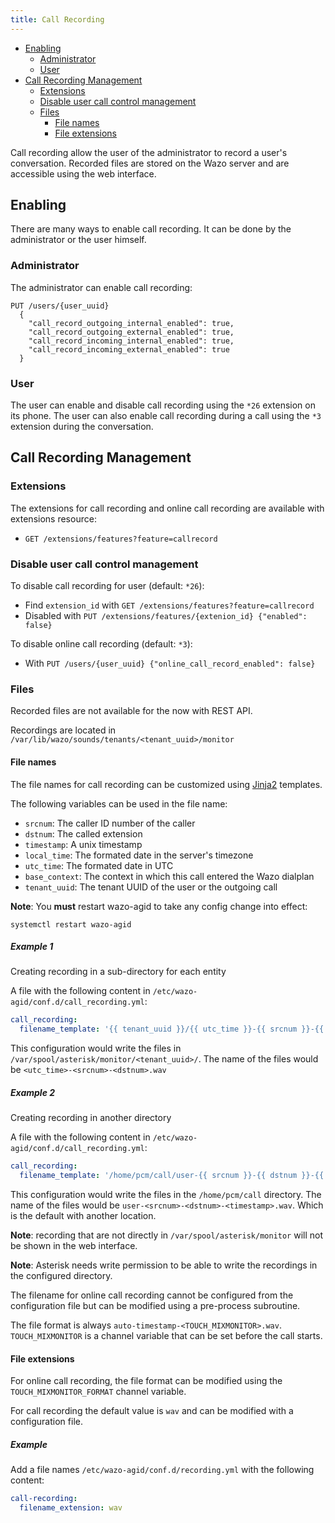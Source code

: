 ```yaml
---
title: Call Recording
---
```


- [Enabling](#enabling)
  - [Administrator](#administrator)
  - [User](#user)
- [Call Recording Management](#call-recording-management)
  - [Extensions](#extensions)
  - [Disable user call control management](#disable-user-call-control-management)
  - [Files](#files)
    - [File names](#file-names)
    - [File extensions](#file-extensions)

Call recording allow the user of the administrator to record a user's conversation. Recorded files
are stored on the Wazo server and are accessible using the web interface.

## Enabling

There are many ways to enable call recording. It can be done by the administrator or the user
himself.

### Administrator

The administrator can enable call recording:

```ascii
PUT /users/{user_uuid}
  {
    "call_record_outgoing_internal_enabled": true,
    "call_record_outgoing_external_enabled": true,
    "call_record_incoming_internal_enabled": true,
    "call_record_incoming_external_enabled": true
  }
```

### User

The user can enable and disable call recording using the `*26` extension on its phone. The user can
also enable call recording during a call using the `*3` extension during the conversation.

## Call Recording Management

### Extensions

The extensions for call recording and online call recording are available with extensions resource:

- `GET /extensions/features?feature=callrecord`

### Disable user call control management

To disable call recording for user (default: `*26`):

- Find `extension_id` with `GET /extensions/features?feature=callrecord`
- Disabled with `PUT /extensions/features/{extenion_id} {"enabled": false}`

To disable online call recording (default: `*3`):

- With `PUT /users/{user_uuid} {"online_call_record_enabled": false}`

### Files

Recorded files are not available for the now with REST API.

Recordings are located in `/var/lib/wazo/sounds/tenants/<tenant_uuid>/monitor`

#### File names

The file names for call recording can be customized using
[Jinja2](http://jinja.pocoo.org/docs/2.9/templates/) templates.

The following variables can be used in the file name:

- `srcnum`: The caller ID number of the caller
- `dstnum`: The called extension
- `timestamp`: A unix timestamp
- `local_time`: The formated date in the server's timezone
- `utc_time`: The formated date in UTC
- `base_context`: The context in which this call entered the Wazo dialplan
- `tenant_uuid`: The tenant UUID of the user or the outgoing call

**Note**: You **must** restart wazo-agid to take any config change into effect:

```shell
systemctl restart wazo-agid
```

##### Example 1

Creating recording in a sub-directory for each entity

A file with the following content in `/etc/wazo-agid/conf.d/call_recording.yml`:

```yaml
call_recording:
  filename_template: '{{ tenant_uuid }}/{{ utc_time }}-{{ srcnum }}-{{ dstnum }}'
```

This configuration would write the files in `/var/spool/asterisk/monitor/<tenant_uuid>/`. The name
of the files would be `<utc_time>-<srcnum>-<dstnum>.wav`

##### Example 2

Creating recording in another directory

A file with the following content in `/etc/wazo-agid/conf.d/call_recording.yml`:

```yaml
call_recording:
  filename_template: '/home/pcm/call/user-{{ srcnum }}-{{ dstnum }}-{{ timestamp }}'
```

This configuration would write the files in the `/home/pcm/call` directory. The name of the files
would be `user-<srcnum>-<dstnum>-<timestamp>.wav`. Which is the default with another location.

**Note**: recording that are not directly in `/var/spool/asterisk/monitor` will not be shown in the
web interface.

**Note**: Asterisk needs write permission to be able to write the recordings in the configured
directory.

The filename for online call recording cannot be configured from the configuration file but can be
modified using a pre-process subroutine.

The file format is always `auto-timestamp-<TOUCH_MIXMONITOR>.wav`. `TOUCH_MIXMONITOR` is a channel
variable that can be set before the call starts.

#### File extensions

For online call recording, the file format can be modified using the `TOUCH_MIXMONITOR_FORMAT`
channel variable.

For call recording the default value is `wav` and can be modified with a configuration file.

##### Example

Add a file names `/etc/wazo-agid/conf.d/recording.yml` with the following content:

```yaml
call-recording:
  filename_extension: wav
```
